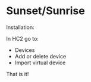 # Sunset/Sunrise

Installation:

In HC2 go to:
- Devices
- Add or delete device
- Import virtual device

That is it!
